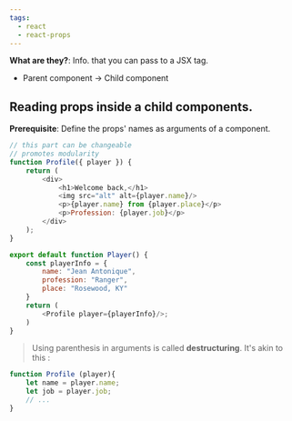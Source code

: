 ```yaml
---
tags:
  - react
  - react-props
---
```

**What are they?**: Info. that you can pass to a JSX tag.
- Parent component -> Child component
## Reading props inside a child components.
**Prerequisite**: Define the props' names as arguments of a component.

```js
// this part can be changeable
// promotes modularity
function Profile({ player }) {
    return (
        <div>
            <h1>Welcome back,</h1>
            <img src="alt" alt={player.name}/>
            <p>{player.name} from {player.place}</p>
            <p>Profession: {player.job}</p>
        </div>
    );
}

export default function Player() {
    const playerInfo = {
        name: "Jean Antonique",
        profession: "Ranger",
        place: "Rosewood, KY"
    }
    return (
        <Profile player={playerInfo}/>;
    )
}
```

> Using parenthesis in arguments is called **destructuring**. It's akin to this :

```js
function Profile (player){
    let name = player.name;
    let job = player.job;
    // ...
}
```
```